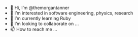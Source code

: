 - 👋 Hi, I’m @themorgantanner
- 👀 I’m interested in software engineering, physics, research
- 🌱 I’m currently learning Ruby
- 💞️ I’m looking to collaborate on ...
- 📫 How to reach me ...

<!---
themorgantanner/themorgantanner is a ✨ special ✨ repository because its `README.md` (this file) appears on your GitHub profile.
You can click the Preview link to take a look at your changes.
--->
